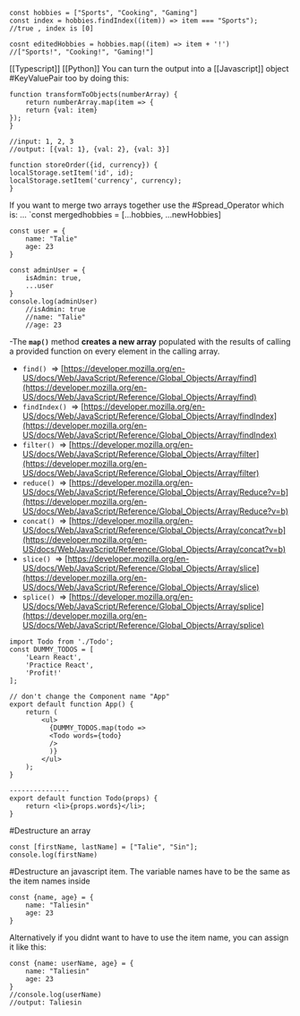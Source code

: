 ```
const hobbies = ["Sports", "Cooking", "Gaming"]
const index = hobbies.findIndex((item)) => item === "Sports");
//true , index is [0]

cosnt editedHobbies = hobbies.map((item) => item + '!')
//["Sports!", "Cooking!", "Gaming!"]

```
[[Typescript]] [[Python]]
You can turn the output into a [[Javascript]] object #KeyValuePair too by doing this:
```
function transformToObjects(numberArray) {
    return numberArray.map(item => {
    return {val: item}
});
}

//input: 1, 2, 3
//output: [{val: 1}, {val: 2}, {val: 3}]
```

```
function storeOrder({id, currency}) {
localStorage.setItem('id', id);
localStorage.setItem('currency', currency);
}
```

If you want to merge two arrays together use the #Spread_Operator which is: ...
`const mergedhobbies = [...hobbies, ...newHobbies]

```
const user = {
	name: "Talie"
	age: 23
}

const adminUser = {
	isAdmin: true,
	...user
}
console.log(adminUser)
	//isAdmin: true
	//name: "Talie"
	//age: 23
```

-The **`map()`** method **creates a new array** populated with the results of calling a provided function on every element in the calling array.
- `find()`  => [https://developer.mozilla.org/en-US/docs/Web/JavaScript/Reference/Global_Objects/Array/find](https://developer.mozilla.org/en-US/docs/Web/JavaScript/Reference/Global_Objects/Array/find)
- `findIndex()`  => [https://developer.mozilla.org/en-US/docs/Web/JavaScript/Reference/Global_Objects/Array/findIndex](https://developer.mozilla.org/en-US/docs/Web/JavaScript/Reference/Global_Objects/Array/findIndex)
- `filter()`  => [https://developer.mozilla.org/en-US/docs/Web/JavaScript/Reference/Global_Objects/Array/filter](https://developer.mozilla.org/en-US/docs/Web/JavaScript/Reference/Global_Objects/Array/filter)
- `reduce()`  => [https://developer.mozilla.org/en-US/docs/Web/JavaScript/Reference/Global_Objects/Array/Reduce?v=b](https://developer.mozilla.org/en-US/docs/Web/JavaScript/Reference/Global_Objects/Array/Reduce?v=b)
- `concat()`  => [https://developer.mozilla.org/en-US/docs/Web/JavaScript/Reference/Global_Objects/Array/concat?v=b](https://developer.mozilla.org/en-US/docs/Web/JavaScript/Reference/Global_Objects/Array/concat?v=b)
- `slice()`  => [https://developer.mozilla.org/en-US/docs/Web/JavaScript/Reference/Global_Objects/Array/slice](https://developer.mozilla.org/en-US/docs/Web/JavaScript/Reference/Global_Objects/Array/slice)
- `splice()`  => [https://developer.mozilla.org/en-US/docs/Web/JavaScript/Reference/Global_Objects/Array/splice](https://developer.mozilla.org/en-US/docs/Web/JavaScript/Reference/Global_Objects/Array/splice)

```
import Todo from './Todo';
const DUMMY_TODOS = [
    'Learn React',
    'Practice React',
    'Profit!'
];
 
// don't change the Component name "App"
export default function App() {
    return (
        <ul>
          {DUMMY_TODOS.map(todo => 
          <Todo words={todo} 
          />
          )}
        </ul>
    );
}

---------------
export default function Todo(props) {
    return <li>{props.words}</li>;
}
```

#Destructure an array
```
const [firstName, lastName] = ["Talie", "Sin"];
console.log(firstName)
```
#Destructure an javascript item. The variable names have to be the same as the item names inside
```
const {name, age} = {
	name: "Taliesin"
	age: 23
}
```
Alternatively if you didnt want to have to use the item name, you can assign it like this:
```
const {name: userName, age} = {
	name: "Taliesin"
	age: 23
}
//console.log(userName)
//output: Taliesin

